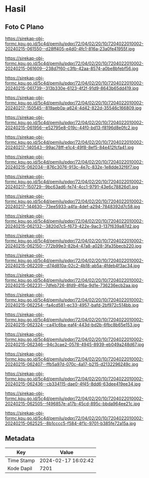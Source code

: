 # Hasil

## Foto C Plano

https://sirekap-obj-formc.kpu.go.id/5c4d/pemilu/pdpr/72/04/02/20/10/7204022010002-20240215-061550--d28ff405-e4d0-4fc1-816a-23a0fe41955f.jpg

https://sirekap-obj-formc.kpu.go.id/5c4d/pemilu/pdpr/72/04/02/20/10/7204022010002-20240215-061609--238d7f60-c3fb-42aa-8574-a0be8bfebf56.jpg

https://sirekap-obj-formc.kpu.go.id/5c4d/pemilu/pdpr/72/04/02/20/10/7204022010002-20240215-061739--313b330e-6123-4f2f-91d9-8643b65dd419.jpg

https://sirekap-obj-formc.kpu.go.id/5c4d/pemilu/pdpr/72/04/02/20/10/7204022010002-20240217-150545--819aeb0a-a624-4d42-822d-35546c166809.jpg

https://sirekap-obj-formc.kpu.go.id/5c4d/pemilu/pdpr/72/04/02/20/10/7204022010002-20240215-061956--e52795e8-019c-44f0-bd13-f8196d8e0fc2.jpg

https://sirekap-obj-formc.kpu.go.id/5c4d/pemilu/pdpr/72/04/02/20/10/7204022010002-20240217-140543--99ac78ff-e1c4-49f8-8ef5-84e412fcfa41.jpg

https://sirekap-obj-formc.kpu.go.id/5c4d/pemilu/pdpr/72/04/02/20/10/7204022010002-20240215-062034--876c3076-913c-4e7c-832e-1e8dde32f6f7.jpg

https://sirekap-obj-formc.kpu.go.id/5c4d/pemilu/pdpr/72/04/02/20/10/7204022010002-20240217-150729--9bc63ad6-fe74-4cc1-9791-43e6c78826d1.jpg

https://sirekap-obj-formc.kpu.go.id/5c4d/pemilu/pdpr/72/04/02/20/10/7204022010002-20240217-144630--73ee5933-a4fa-4def-a294-7848392d7c58.jpg

https://sirekap-obj-formc.kpu.go.id/5c4d/pemilu/pdpr/72/04/02/20/10/7204022010002-20240215-062132--3820d7c5-f673-422e-9ac3-137f639a87d2.jpg

https://sirekap-obj-formc.kpu.go.id/5c4d/pemilu/pdpr/72/04/02/20/10/7204022010002-20240215-062150--772b99e3-82b4-47a8-a028-3fa35becb220.jpg

https://sirekap-obj-formc.kpu.go.id/5c4d/pemilu/pdpr/72/04/02/20/10/7204022010002-20240215-062209--d74d810a-02c2-4b18-ab5a-4fdeb4f3ac34.jpg

https://sirekap-obj-formc.kpu.go.id/5c4d/pemilu/pdpr/72/04/02/20/10/7204022010002-20240215-062231--7dfeb726-8fd9-4f6a-9d1e-736236ecb2aa.jpg

https://sirekap-obj-formc.kpu.go.id/5c4d/pemilu/pdpr/72/04/02/20/10/7204022010002-20240215-062254--fa4cd581-ec33-4957-bafd-2bf972c514bb.jpg

https://sirekap-obj-formc.kpu.go.id/5c4d/pemilu/pdpr/72/04/02/20/10/7204022010002-20240215-062324--ca41c6ba-eaf4-443d-bd2b-6fbc8b65e153.jpg

https://sirekap-obj-formc.kpu.go.id/5c4d/pemilu/pdpr/72/04/02/20/10/7204022010002-20240215-062346--94c3cae2-0578-4945-8939-eb049a248d67.jpg

https://sirekap-obj-formc.kpu.go.id/5c4d/pemilu/pdpr/72/04/02/20/10/7204022010002-20240215-062407--ffb5a97d-070c-4a17-b215-d2132296249c.jpg

https://sirekap-obj-formc.kpu.go.id/5c4d/pemilu/pdpr/72/04/02/20/10/7204022010002-20240215-062436--cb334115-dae0-4f45-8dd6-63dee419ee34.jpg

https://sirekap-obj-formc.kpu.go.id/5c4d/pemilu/pdpr/72/04/02/20/10/7204022010002-20240215-062505--f496857e-a17b-45cd-895c-bbda964ee21c.jpg

https://sirekap-obj-formc.kpu.go.id/5c4d/pemilu/pdpr/72/04/02/20/10/7204022010002-20240215-062525--8b1cccc5-f584-4f1c-9701-b385fe72a15a.jpg


## Metadata

| Key        | Value               |
| ---------- | ------------------- |
| Time Stamp | 2024-02-17 16:02:42 |
| Kode Dapil | 7201                |



